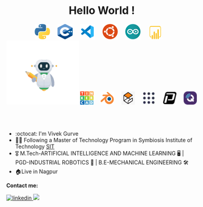 <div align="center">
  <h1>
    Hello World !
  </h1>  
  <img src="/Images/python-logo.png" title="Python" **alt="Python" width="40" height="40"/>
  &nbsp;&nbsp;&nbsp;
  <img src="/Images/c++-logo.svg" title="C++" **alt="C++" width="40" height="40"/>
  &nbsp;&nbsp;&nbsp;
  <img src="/Images/vscode-logo.svg" title="Visual Studio Code" alt="Visual Studio Code" width="40" height="40"/>
  &nbsp;&nbsp;&nbsp;
  <img src="/Images/ubuntu-logo.png" title="Ubuntu" alt="Ubuntu" width="40" height="40"/>
  &nbsp;&nbsp;&nbsp;
  <img src="/Images/arduino-logo.png" title="Arduino" **alt="Arduino" width="40" height="40"/>
  &nbsp;&nbsp;&nbsp;
  <img src="/Images/Microsoft-Power-BI-Logo-2016-500x281.png" title="Power BI" alt="Power BI" width="40" height="35"/>
  &nbsp;&nbsp;&nbsp;

<br>
  <img src="Images/robotintro-dribble-unscreen.gif" title="GitHub" alt="GitHub" width="190" height="170"/>


  <img src="/Images/logo-tinkercad-256.png" title="Tinkercad" alt="Tinkercad" width="35" height="35"/>
  &nbsp;&nbsp;&nbsp;
  <img src="/Images/LOGO-BLENDER-300x262.png" title="Blender" alt="Blender" width="35" height="35"/>
  &nbsp;&nbsp;&nbsp;
  <img src="/Images/Gazebo.png" title="Gazebo" alt="Gazebo" width="35" height="35"/>
  &nbsp;&nbsp;&nbsp;
  <img src="/Images/ROS.PNG" title="ROS" alt="ROS" width="35" height="35"/>
  &nbsp;&nbsp;&nbsp;
  <img src="/Images/PX4.png" title="PX4 Autopilot" alt="PX4 Autopilot" width="35" height="35"/>
  &nbsp;&nbsp;&nbsp;
  <img src="/Images/QGC.png" title="QGroundControl" alt="QGroundControl" width="35" height="35"/>
  &nbsp;&nbsp;&nbsp;
 
</div>
<br><br>
  
- :octocat: I'm Vivek Gurve
- 👨‍🎓 Following a Master of Technology Program in Symbiosis Institute of Technology 
  [SIT](https://www.sitpune.edu.in/)
- 🎖 M.Tech-ARTIFICIAL INTELLIGENCE AND MACHINE LEARNING 🖥 | PGD-INDUSTRIAL ROBOTICS 🤖 | 
  B.E-MECHANICAL ENGINEERING 🛠
- 🏠Live in Nagpur



<b> Contact me: </b>
</br>

<a href="https://www.linkedin.com/in/vivek-gurve-a46b0a144/">
<img src=https://img.shields.io/badge/linkedin-%232E87FB.svg?&style=for-the-badge&logo=linkedin&logoColor=white alt=linkedin style="margin-bottom: 5px;" />
</a>
<a href="mailto:gurvevivek@gmail.com" target="_blank">
<img src=https://img.shields.io/badge/gmail-red.svg?style=for-the-badge&logo=gmail&logoColor=white />
</a>

</div>
<br>

